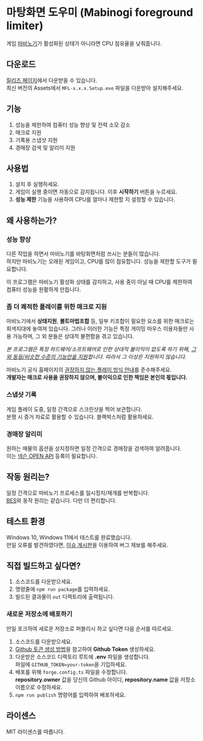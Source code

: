 # 마탕화면 도우미 (Mabinogi foreground limiter)

게임 [마비노기](https://mabinogi.nexon.com)가 활성화된 상태가 아니라면 CPU 점유율을 낮춰줍니다.

## 다운로드

[릴리즈 페이지](https://github.com/izure1/mabinogi-foreground-limter/releases)에서 다운받을 수 있습니다.  
최신 버전의 Assets에서 `MFL-x.x.x.Setup.exe` 파일을 다운받아 설치해주세요.

## 기능

1. 성능을 제한하여 컴퓨터 성능 향상 및 전력 소모 감소
1. 매크로 지원
1. 기록용 스냅샷 지원
1. 경매장 검색 및 알리미 지원

## 사용법

1. 설치 후 실행하세요.
1. 게임이 실행 중이면 자동으로 감지됩니다. 이후 **시작하기** 버튼을 누르세요.
1. **성능 제한** 기능을 사용하여 CPU를 얼마나 제한할 지 설정할 수 있습니다.

## 왜 사용하는가?

### 성능 향상

다른 작업을 하면서 마비노기를 바탕화면처럼 쓰시는 분들이 많습니다.  
하지만 마비노기는 오래된 게임이고, CPU를 많이 점유합니다. 성능을 제한할 도구가 필요합니다.

이 프로그램은 마비노기 활성화 상태를 감지하고, 사용 중이 아닐 때 CPU를 제한하여 컴퓨터 성능을 원활하게 만듭니다.

### 좀 더 쾌적한 플레이를 위한 매크로 지원

마비노기에서 **상태지원**, **볼트마법조합** 등, 일부 키조합이 필요한 요소를 위한 매크로는 회색지대에 놓여져 있습니다. 그러나 이러한 기능은 특정 게이밍 마우스 이용자들만 사용 가능하며, 그 외 분들은 상대적 불편함을 겪고 있습니다.

_본 프로그램은 특정 하드웨어/소프트웨어로 인한 상대적 불이익이 없도록 하기 위해, <u>그와 동등/비슷한 수준의 기능만을 지원</u>합니다. 따라서 그 이상은 지원하지 않습니다._

마비노기 공식 홈페이지의 [권장하지 않는 플레이 방식 안내](https://mabinogi.nexon.com/page/archive/guide_view.asp?id=4889849&num=8)를 준수해주세요.  
**개발자는 매크로 사용을 권장하지 않으며, 불이익으로 인한 책임은 본인의 몫입니다.**

### 스냅샷 기록

게임 플레이 도중, 일정 간격으로 스크린샷을 찍어 보관합니다.  
분쟁 시 증거 자료로 활용할 수 있습니다. 블랙박스처럼 활용하세요.

### 경매장 알리미

원하는 매물의 옵션을 상지정하면 일정 간격으로 경매장을 검색하여 알려줍니다.  
이는 [넥슨 OPEN API](https://openapi.nexon.com/ko/my-application/create-app/) 등록이 필요합니다.

## 작동 원리는?

일정 간격으로 마비노기 프로세스를 일시정지/재개를 반복합니다.  
[BES](https://mion.yosei.fi/BES/)와 동작 원리는 같습니다. 다만 더 편리합니다.

## 테스트 환경

Windows 10, Windows 11에서 테스트를 완료했습니다.  
만일 오류를 발견하였다면, [이슈 게시판](https://github.com/izure1/mabinogi-foreground-limter/issues)을 이용하여 버그 제보를 해주세요.

## 직접 빌드하고 싶다면?

1. 소스코드를 다운받으세요.
1. 명령줄에 `npm run package`를 입력하세요.
1. 빌드된 결과물이 `out` 디렉토리에 출력됩니다.

### 새로운 저장소에 배포하기

만일 포크하여 새로운 저장소로 퍼블리시 하고 싶다면 다음 순서를 따르세요.

1. 소스코드를 다운받으세요.
1. [Github 토큰 생성 방법](https://www.electronjs.org/docs/latest/tutorial/tutorial-publishing-updating)을 참고하여 **Github Token** 생성하세요.
1. 다운받은 소스코드 디렉토리 루트에 **.env** 파일을 생성합니다.  
파일에 `GITHUB_TOKEN=your-token`을 기입하세요.  
1. 배포를 위해 `forge.config.ts` 파일을 수정합니다.  
**repository.owner** 값을 당신의 Github 아이디, **repository.name** 값을 저장소 이름으로 수정하세요.
1. `npm run publish` 명령어를 입력하여 배포하세요.

## 라이센스

MIT 라이센스를 따릅니다.
